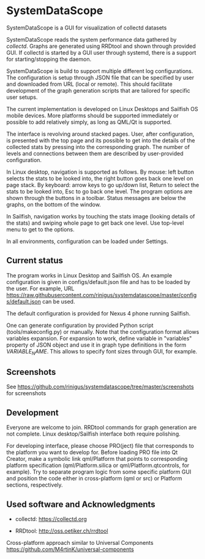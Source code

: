 # SystemDataScope
SystemDataScope is a GUI for visualization of collectd datasets

SystemDataScope reads the system performance data gathered by <i>collectd</i>. Graphs are generated using RRDtool and shown through provided GUI. If collectd is started by a GUI user through systemd, there is a support for starting/stopping the daemon.

SystemDataScope is build to support multiple different log configurations. The configuration is setup through JSON file that can be specified by user and downloaded from URL (local or remote). This should facilitate development of the graph generation scripts that are tailored for specific user setups.

The current implementation is developed on Linux Desktops and Sailfish OS mobile devices. More platforms should be supported immediately or possible to add relatively simply, as long as QML/Qt is supported.

The interface is revolving around stacked pages. User, after configuration, is presented with the top page and its possible to get into the details of the collected stats by pressing into the corresponding graph. The number of levels and connections between them are described by user-provided configuration. 

In Linux desktop, navigation is supported as follows. By mouse: left button selects the stats to be looked into, the right button goes back one level on page stack. By keyboard: arrow keys to go up/down list, Return to select the stats to be looked into, Esc to go back one level. The program options are shown through the buttons in a toolbar. Status messages are below the graphs, on the bottom of the window.

In Sailfish, navigation works by touching the stats image (looking details of the stats) and swiping whole page to get back one level. Use top-level menu to get to the options.

In all environments, configuration can be loaded under Settings.

## Current status

The program works in Linux Desktop and Sailfish OS. An example configuration is given in configs/default.json file and has to be loaded by the user. For example, URL https://raw.githubusercontent.com/rinigus/systemdatascope/master/configs/default.json can be used.

The default configuration is provided for Nexus 4 phone running Sailfish.

One can generate configuration by provided Python script (tools/makeconfig.py) or manually. Note that the configuration format allows variables expansion. For expansion to work, define variable in "variables" property of JSON object and use it in graph type definitions in the form $VARIABLE_NAME$. This allows to specify font sizes through GUI, for example.

## Screenshots

See https://github.com/rinigus/systemdatascope/tree/master/screenshots for screenshots


## Development

Everyone are welcome to join. RRDtool commands for graph generation are not complete. Linux desktop/Sailfish interface both require polishing.

For developing interface, please choose PRO(ject) file that corresponds to the platform you want to develop for. Before loading PRO file into Qt Creator, make a symbolic link qml/Platform that points to corresponding platform specification (qml/Platform.silica or qml/Platform.qtcontrols, for example). Try to separate program logic from some specific platform GUI and position the code either in cross-platform (qml or src) or Platform sections, respectively.


## Used software and Acknowledgments

* collectd: https://collectd.org

* RRDtool: http://oss.oetiker.ch/rrdtool

Cross-platform approach similar to Universal Components https://github.com/M4rtinK/universal-components
